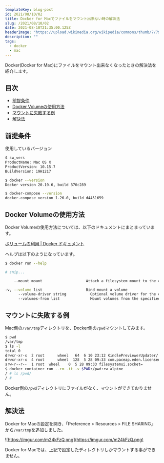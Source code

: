 ```yaml
---
templateKey: blog-post
id: 2021/08/10/02
title: Docker for Macでファイルをマウント出来ない時の解決法
slug: /2021/08/10/02
date: 2021-08-10T21:35:00.125Z
headerImage: "https://upload.wikimedia.org/wikipedia/commons/thumb/7/79/Docker_%28container_engine%29_logo.png/250px-Docker_%28container_engine%29_logo.png"
description: ""
tags:
  - docker
  - mac
---
```


Docker(Docker for Mac)にファイルをマウント出来なくなったときの解決法を紹介します。

## 目次
<!-- START doctoc generated TOC please keep comment here to allow auto update -->
<!-- DON'T EDIT THIS SECTION, INSTEAD RE-RUN doctoc TO UPDATE -->


- [前提条件](#%E5%89%8D%E6%8F%90%E6%9D%A1%E4%BB%B6)
- [Docker Volumeの使用方法](#docker-volume%E3%81%AE%E4%BD%BF%E7%94%A8%E6%96%B9%E6%B3%95)
- [マウントに失敗する例](#%E3%83%9E%E3%82%A6%E3%83%B3%E3%83%88%E3%81%AB%E5%A4%B1%E6%95%97%E3%81%99%E3%82%8B%E4%BE%8B)
- [解決法](#%E8%A7%A3%E6%B1%BA%E6%B3%95)

<!-- END doctoc generated TOC please keep comment here to allow auto update -->

## 前提条件

使用しているバージョン

```bash
$ sw_vers
ProductName: Mac OS X
ProductVersion: 10.15.7
BuildVersion: 19H1217

$ docker --version
Docker version 20.10.6, build 370c289

$ docker-compose --version
docker-compose version 1.26.0, build d4451659
```

## Docker Volumeの使用方法

Docker Volumeの使用方法については、以下のドキュメントにまとまっています。

[ボリュームの利用 | Docker ドキュメント](https://matsuand.github.io/docs.docker.jp.onthefly/storage/volumes/)

ヘルプは以下のようになっています。

```bash
$ docker run --help

# snip...

    --mount mount                    Attach a filesystem mount to the container

-v, --volume list                    Bind mount a volume
      --volume-driver string           Optional volume driver for the container
      --volumes-from list              Mount volumes from the specified container(s)
```

## マウントに失敗する例

Mac側の`/var/tmp`ディレクトリを、Docker側の`/pwd`マウントしてみます。

```bash
$ pwd
/var/tmp
$ ls -l
total 0
drwxr-xr-x  2 root      wheel   64  6 10 23:12 KindlePreviewerUpdater/
drwxr-xr-x  4 root      wheel  128  5 28 09:33 com.paceap.eden.licensed/
srw-r--r--  1 root  wheel    0  5 28 09:33 filesystemui.socket=
$ docker container run --rm -it -v $PWD:/pwd:rw alpine
/ # ls /pwd/
/ #
```

Docker側の`/pwd`ディレクトリにファイルがなく、マウントができておりません。

## 解決法

Docker for Macの設定を開き、「Preference > Resources > FILE SHARING」から`/var/tmp`を追加しました。

![https://imgur.com/m24kFzQ.png](https://imgur.com/m24kFzQ.png)

Docker for Macでは、上記で設定したディレクトリしかマウントする事ができません。
